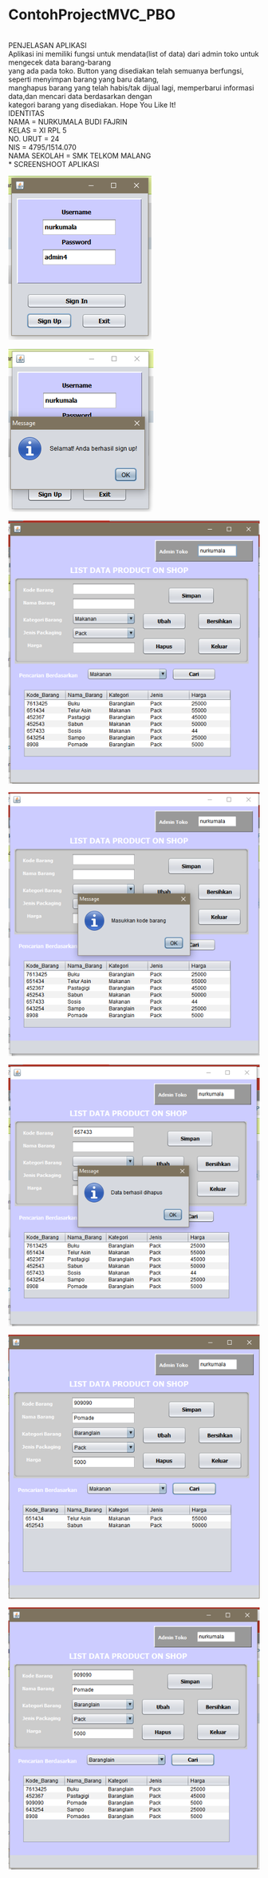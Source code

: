 # ContohProjectMVC_PBO
<br>
PENJELASAN APLIKASI
<br>
Aplikasi ini memiliki fungsi untuk mendata(list of data) dari admin toko untuk mengecek data barang-barang
<br>
yang ada pada toko. Button yang disediakan telah semuanya berfungsi, seperti menyimpan barang yang baru datang,
<br>
manghapus barang yang telah habis/tak dijual lagi, memperbarui informasi data,dan mencari data berdasarkan dengan 
<br>
kategori barang yang disediakan. Hope You Like It!
<br>
IDENTITAS
<br>NAMA = NURKUMALA BUDI FAJRIN
<br>KELAS = XI RPL 5
<br>NO. URUT = 24
<br>NIS = 4795/1514.070
<br>NAMA SEKOLAH = SMK TELKOM MALANG
<br>
* SCREENSHOOT APLIKASI

![1.png](https://github.com/nurkumalabudif/ContohProjectMVC_PBO/blob/master/1.PNG)

![2.png](https://github.com/nurkumalabudif/ContohProjectMVC_PBO/blob/master/2.PNG)

![3.png](https://github.com/nurkumalabudif/ContohProjectMVC_PBO/blob/master/3.PNG)

![4.png](https://github.com/nurkumalabudif/ContohProjectMVC_PBO/blob/master/4.PNG)

![5.png](https://github.com/nurkumalabudif/ContohProjectMVC_PBO/blob/master/5.PNG)

![6.png](https://github.com/nurkumalabudif/ContohProjectMVC_PBO/blob/master/6.PNG)

![7.png](https://github.com/nurkumalabudif/ContohProjectMVC_PBO/blob/master/7.PNG)
